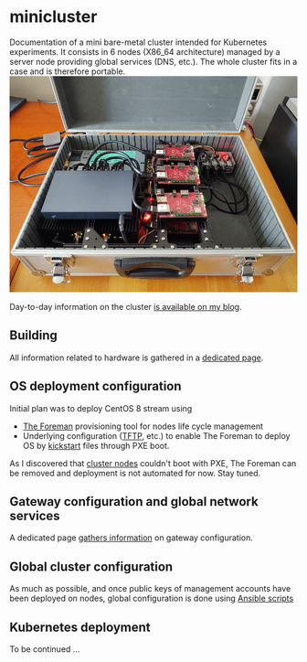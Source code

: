 # minicluster

Documentation of a mini bare-metal cluster intended for Kubernetes experiments. It consists in 6 nodes (X86_64 architecture) managed by a server node providing global services (DNS, etc.). The whole cluster fits in a case and is therefore portable.
![Cluster V1](./images/clusterv1.resized.jpg "Cluster V1")

Day-to-day information on the cluster [is available on my blog](https://www.mouton.in/categories/minicluster/).

## Building

All information related to hardware is gathered in a [dedicated page](./hardware/README.md).

## OS deployment configuration

Initial plan was to deploy CentOS 8 stream using
* [The Foreman](https://theforeman.org) provisioning tool for nodes life cycle management
* Underlying configuration ([TFTP](https://docs.centos.org/en-US/8-docs/advanced-install/assembly_preparing-for-a-network-install/#configuring-a-tftp-server-for-bios-based-clients_preparing-for-a-network-install), etc.) to enable The Foreman to deploy OS by [kickstart](https://docs.centos.org/en-US/8-docs/advanced-install/assembly_creating-installation-sources-for-kickstart-installations/
) files through PXE boot.

As I discovered that [cluster nodes](./hardware/README.md) couldn't boot with PXE, The Foreman can be removed and deployment is not automated for now. Stay tuned.

## Gateway configuration and global network services

A dedicated page [gathers information](./gateway_configuration.md) on gateway configuration.

## Global cluster configuration

As much as possible, and once public keys of management accounts have been deployed on nodes, global configuration is done using [Ansible scripts](./ansible/README.md)

## Kubernetes deployment

To be continued ...

